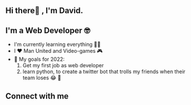 ## Hi there👋 , I'm David.

## I'm a Web Developer 🤓
- I'm currently learning everything 👨‍💻 
- I :heart: Man United and Video-games 🎮️
- :dart: My goals for 2022: 
    1) Get my first job as web developer
    2) learn python, to create a twitter bot that trolls my friends when their team loses :joy: :new_moon_with_face:

## Connect with me
 
